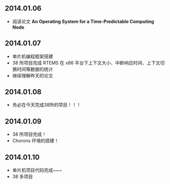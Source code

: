 ## 2014.01.06
* 阅读论文 **An Operating System for a Time-Predictable Computing Node**


## 2014.01.07
* 单片机编程框架搭建
* 38 所项目完成 RTEMS 在 x86 平台下上下文大小、中断响应时间、上下文切换时间等数据的统计
* 继续理解昨天的论文


## 2014.01.08
* 务必在今天完成38所的项目！！！


## 2014.01.09
* 38 所项目完成！
* Chorons 环境的搭建！


## 2014.01.10
* 单片机项目代码完成~~~
* 38 多项目
